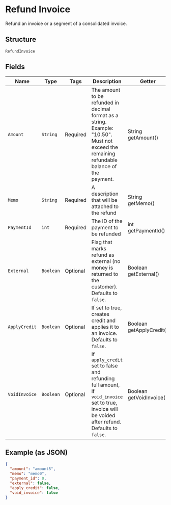 
# Refund Invoice

Refund an invoice or a segment of a consolidated invoice.

## Structure

`RefundInvoice`

## Fields

| Name | Type | Tags | Description | Getter | Setter |
|  --- | --- | --- | --- | --- | --- |
| `Amount` | `String` | Required | The amount to be refunded in decimal format as a string. Example: "10.50". Must not exceed the remaining refundable balance of the payment. | String getAmount() | setAmount(String amount) |
| `Memo` | `String` | Required | A description that will be attached to the refund | String getMemo() | setMemo(String memo) |
| `PaymentId` | `int` | Required | The ID of the payment to be refunded | int getPaymentId() | setPaymentId(int paymentId) |
| `External` | `Boolean` | Optional | Flag that marks refund as external (no money is returned to the customer). Defaults to `false`. | Boolean getExternal() | setExternal(Boolean external) |
| `ApplyCredit` | `Boolean` | Optional | If set to true, creates credit and applies it to an invoice. Defaults to `false`. | Boolean getApplyCredit() | setApplyCredit(Boolean applyCredit) |
| `VoidInvoice` | `Boolean` | Optional | If `apply_credit` set to false and refunding full amount, if `void_invoice` set to true, invoice will be voided after refund. Defaults to `false`. | Boolean getVoidInvoice() | setVoidInvoice(Boolean voidInvoice) |

## Example (as JSON)

```json
{
  "amount": "amount8",
  "memo": "memo0",
  "payment_id": 0,
  "external": false,
  "apply_credit": false,
  "void_invoice": false
}
```

